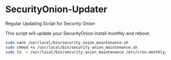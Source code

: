 # SecurityOnion-Updater
Regular Updating Script for Security Onion

This script will update your SecurityOnion install monthly and reboot.

````bash
sudo nano /usr/local/bin/security_onion_maintenance.sh
sudo chmod +x /usr/local/bin/security_onion_maintenance.sh
sudo ln -s /usr/local/bin/security_onion_maintenance /etc/cron.monthly/security_onion_maintenance.sh
````
